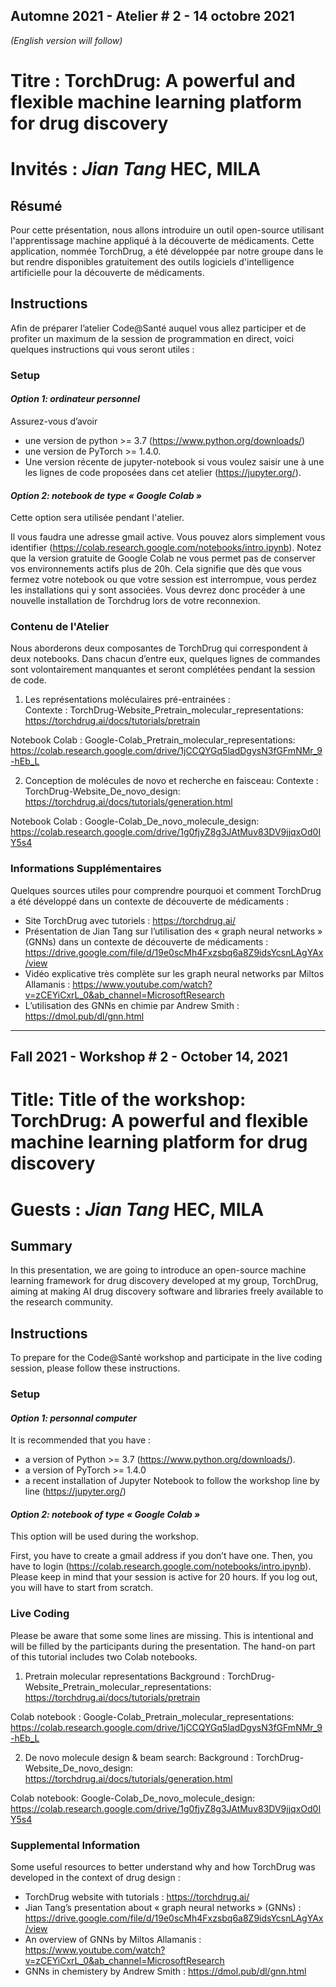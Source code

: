 
## Automne 2021 - Atelier # 2 - 14 octobre 2021

*(English version will follow)*

# Titre : TorchDrug: A powerful and flexible machine learning platform for drug discovery

# Invités : *Jian Tang* HEC, MILA


## Résumé 
Pour cette présentation, nous allons introduire un outil open-source utilisant l'apprentissage machine appliqué à la découverte de médicaments. Cette application, nommée TorchDrug, a été développée par notre groupe dans le but rendre disponibles gratuitement des outils logiciels d'intelligence artificielle pour la découverte de médicaments.

## Instructions
Afin de préparer l’atelier Code@Santé auquel vous allez participer et de profiter un maximum de la session de programmation en direct, voici quelques instructions qui vous seront utiles :
 
 
### Setup
#### *Option 1: ordinateur personnel*
Assurez-vous d’avoir 
* une version de python >= 3.7 (https://www.python.org/downloads/) 
* une version de PyTorch >= 1.4.0. 
* Une version récente de jupyter-notebook si vous voulez saisir une à une les lignes de code proposées dans cet atelier (https://jupyter.org/). 

#### *Option 2: notebook de type « Google Colab »*
Cette option sera utilisée pendant l'atelier. 

Il vous faudra une adresse gmail active. Vous pouvez alors simplement vous identifier (https://colab.research.google.com/notebooks/intro.ipynb). Notez que la version gratuite de Google Colab ne vous permet pas de conserver vos environnements actifs plus de 20h. Cela signifie que dès que vous fermez votre notebook ou que votre session est interrompue, vous perdez les installations qui y sont associées. Vous devrez donc procéder à une nouvelle installation de Torchdrug lors de votre reconnexion.   

### Contenu de l'Atelier
Nous aborderons deux composantes de TorchDrug qui correspondent à deux notebooks. Dans chacun d’entre eux, quelques lignes de commandes sont volontairement manquantes et seront complétées pendant la session de code. 

1)	Les représentations moléculaires pré-entrainées :  
Contexte : TorchDrug-Website_Pretrain_molecular_representations: https://torchdrug.ai/docs/tutorials/pretrain

Notebook Colab : Google-Colab_Pretrain_molecular_representations: https://colab.research.google.com/drive/1jCCQYGq5ladDgysN3fGFmNMr_9-hEb_L

2)	Conception de molécules de novo et recherche en faisceau:
Contexte : TorchDrug-Website_De_novo_design: https://torchdrug.ai/docs/tutorials/generation.html

Notebook Colab : Google-Colab_De_novo_molecule_design: https://colab.research.google.com/drive/1g0fjyZ8g3JAtMuv83DV9jjqxOd0IY5s4

### Informations Supplémentaires
Quelques sources utiles pour comprendre pourquoi et comment TorchDrug a été développé dans un contexte de découverte de médicaments : 

* Site TorchDrug avec tutoriels : https://torchdrug.ai/
* Présentation de Jian Tang sur l’utilisation des « graph neural networks » (GNNs) dans un contexte de découverte de médicaments : https://drive.google.com/file/d/19e0scMh4Fxzsbq6a8Z9idsYcsnLAgYAx/view
* Vidéo explicative très complète sur les graph neural networks  par Miltos Allamanis : https://www.youtube.com/watch?v=zCEYiCxrL_0&ab_channel=MicrosoftResearch
* L’utilisation des GNNs en chimie par Andrew Smith : https://dmol.pub/dl/gnn.html

-------------------------------------------------------------------------------

## Fall 2021 - Workshop # 2 - October 14, 2021


# Title: Title of the workshop: TorchDrug: A powerful and flexible machine learning platform for drug discovery

# Guests :  *Jian Tang* HEC, MILA


## Summary
In this presentation, we are going to introduce an open-source machine learning framework for drug discovery developed at my group, TorchDrug, aiming at making AI drug discovery software and libraries freely available to the research community.

## Instructions
To prepare for the Code@Santé workshop and participate in the live coding session, please follow these instructions. 

### Setup
#### *Option 1: personnal computer*
It is recommended that you have :  
* a version of Python >= 3.7 (https://www.python.org/downloads/). 
* a version of PyTorch >= 1.4.0 
* a recent installation of Jupyter Notebook to follow the workshop line by line (https://jupyter.org/)

#### *Option 2: notebook of type « Google Colab »*
This option will be used during the workshop.

First, you have to create a gmail address if you don’t have one.  Then, you have to login (https://colab.research.google.com/notebooks/intro.ipynb). Please keep in mind that your session is active for 20 hours. If you log out, you will have to start from scratch. 
 
 
### Live Coding
Please be aware that some some lines are missing. This is intentional and will be filled by the participants during the presentation. The hand-on part of this tutorial includes two Colab notebooks.

1) Pretrain molecular representations
Background : TorchDrug-Website_Pretrain_molecular_representations: https://torchdrug.ai/docs/tutorials/pretrain

Colab notebook : Google-Colab_Pretrain_molecular_representations: https://colab.research.google.com/drive/1jCCQYGq5ladDgysN3fGFmNMr_9-hEb_L

2) De novo molecule design & beam search:
Background : TorchDrug-Website_De_novo_design: https://torchdrug.ai/docs/tutorials/generation.html

Colab notebook: Google-Colab_De_novo_molecule_design: https://colab.research.google.com/drive/1g0fjyZ8g3JAtMuv83DV9jjqxOd0IY5s4

### Supplemental Information
Some useful resources to better understand why and how TorchDrug was developed in the context of drug design  : 
* TorchDrug website with tutorials : https://torchdrug.ai/
* Jian Tang’s presentation about « graph neural networks » (GNNs) : https://drive.google.com/file/d/19e0scMh4Fxzsbq6a8Z9idsYcsnLAgYAx/view
* An overview of  GNNs by Miltos Allamanis : https://www.youtube.com/watch?v=zCEYiCxrL_0&ab_channel=MicrosoftResearch
* GNNs in chemistery by Andrew Smith : https://dmol.pub/dl/gnn.html

